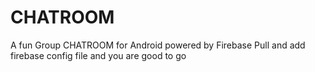 # CHATROOM
A fun Group CHATROOM for Android powered by Firebase
Pull and add firebase config file and you are good to go
